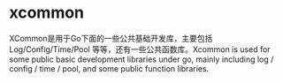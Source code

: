 # xcommon
XCommon是用于Go下面的一些公共基础开发库，主要包括 Log/Config/Time/Pool 等等，还有一些公共函数库。Xcommon is used for some public basic development libraries under go, mainly including log / config / time / pool, and some public function libraries.

